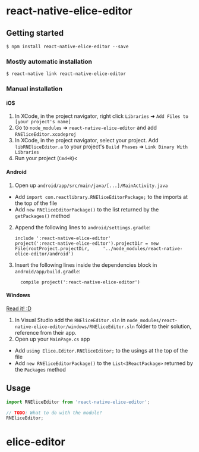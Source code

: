 
# react-native-elice-editor

## Getting started

`$ npm install react-native-elice-editor --save`

### Mostly automatic installation

`$ react-native link react-native-elice-editor`

### Manual installation


#### iOS

1. In XCode, in the project navigator, right click `Libraries` ➜ `Add Files to [your project's name]`
2. Go to `node_modules` ➜ `react-native-elice-editor` and add `RNEliceEditor.xcodeproj`
3. In XCode, in the project navigator, select your project. Add `libRNEliceEditor.a` to your project's `Build Phases` ➜ `Link Binary With Libraries`
4. Run your project (`Cmd+R`)<

#### Android

1. Open up `android/app/src/main/java/[...]/MainActivity.java`
  - Add `import com.reactlibrary.RNEliceEditorPackage;` to the imports at the top of the file
  - Add `new RNEliceEditorPackage()` to the list returned by the `getPackages()` method
2. Append the following lines to `android/settings.gradle`:
  	```
  	include ':react-native-elice-editor'
  	project(':react-native-elice-editor').projectDir = new File(rootProject.projectDir, 	'../node_modules/react-native-elice-editor/android')
  	```
3. Insert the following lines inside the dependencies block in `android/app/build.gradle`:
  	```
      compile project(':react-native-elice-editor')
  	```

#### Windows
[Read it! :D](https://github.com/ReactWindows/react-native)

1. In Visual Studio add the `RNEliceEditor.sln` in `node_modules/react-native-elice-editor/windows/RNEliceEditor.sln` folder to their solution, reference from their app.
2. Open up your `MainPage.cs` app
  - Add `using Elice.Editor.RNEliceEditor;` to the usings at the top of the file
  - Add `new RNEliceEditorPackage()` to the `List<IReactPackage>` returned by the `Packages` method


## Usage
```javascript
import RNEliceEditor from 'react-native-elice-editor';

// TODO: What to do with the module?
RNEliceEditor;
```
  # elice-editor
